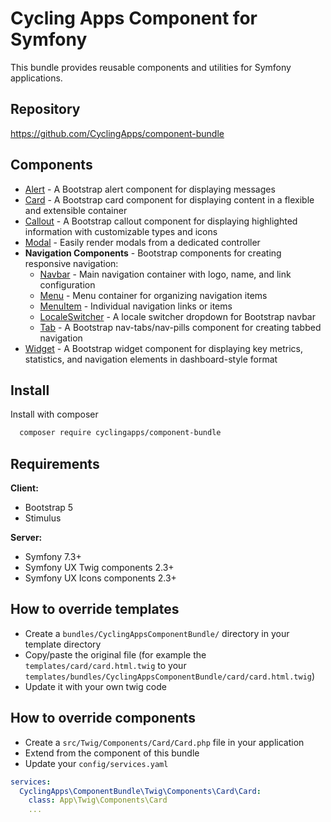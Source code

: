 # Cycling Apps Component for Symfony

This bundle provides reusable components and utilities for Symfony applications.

## Repository

https://github.com/CyclingApps/component-bundle

## Components

- [Alert](Alert/alert.md) - A Bootstrap alert component for displaying messages
- [Card](Card/card.md) - A Bootstrap card component for displaying content in a flexible and extensible container
- [Callout](Callout/callout.md) - A Bootstrap callout component for displaying highlighted information with customizable types and icons
- [Modal](Modal/modal.md) - Easily render modals from a dedicated controller
- **Navigation Components** - Bootstrap components for creating responsive navigation:
  - [Navbar](Navigation/navbar.md) - Main navigation container with logo, name, and link configuration
  - [Menu](Navigation/menu.md) - Menu container for organizing navigation items
  - [MenuItem](Navigation/menuItem.md) - Individual navigation links or items
  - [LocaleSwitcher](Navigation/localeSwitcher.md) - A locale switcher dropdown for Bootstrap navbar
  - [Tab](Navigation/tab.md) - A Bootstrap nav-tabs/nav-pills component for creating tabbed navigation
- [Widget](Widget/widget.md) - A Bootstrap widget component for displaying key metrics, statistics, and navigation elements in dashboard-style format

## Install

Install with composer

```bash
  composer require cyclingapps/component-bundle
```

## Requirements

**Client:**
- Bootstrap 5
- Stimulus

**Server:**
- Symfony 7.3+
- Symfony UX Twig components 2.3+
- Symfony UX Icons components 2.3+

## How to override templates

- Create a `bundles/CyclingAppsComponentBundle/` directory in your template directory
- Copy/paste the original file (for example the `templates/card/card.html.twig` to your `templates/bundles/CyclingAppsComponentBundle/card/card.html.twig`)
- Update it with your own twig code

## How to override components

- Create a `src/Twig/Components/Card/Card.php` file in your application
- Extend from the component of this bundle
- Update your `config/services.yaml`

```yaml
services:
  CyclingApps\ComponentBundle\Twig\Components\Card\Card:
    class: App\Twig\Components\Card
    ...
```
